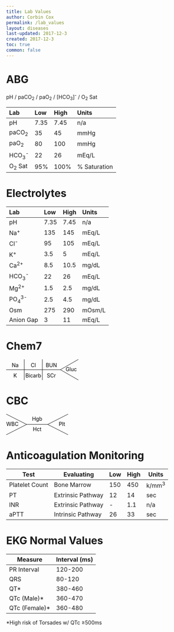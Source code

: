```yaml
---
title: Lab Values
author: Corbin Cox
permalink: /lab_values
layout: diseases
last-updated: 2017-12-3
created: 2017-12-3
toc: true
common: false
---
```


# ABG

pH / paCO<sub>2</sub>  / paO<sub>2</sub>  / [HCO<sub>3</sub>]<sup>-</sup> / O<sub>2</sub>  Sat

| Lab                         | Low  | High | Units        |
| :-------------------------- | :--- | :--- | :----------- |
| pH                          | 7.35 | 7.45 | n/a          |
| paCO<sub>2</sub>            | 35   | 45   | mmHg         |
| paO<sub>2</sub>             | 80   | 100  | mmHg         |
| HCO<sub>3</sub><sup>-</sup> | 22   | 26   | mEq/L        |
| O<sub>2</sub>  Sat          | 95%  | 100% | % Saturation |

# Electrolytes

| Lab                         | Low  | High | Units  |
| :-------------------------- | :--- | :--- | :----- |
| pH                          | 7.35 | 7.45 | n/a    |
| Na<sup>+</sup>              | 135  | 145  | mEq/L  |
| Cl<sup>-</sup>              | 95   | 105  | mEq/L  |
| K<sup>+</sup>               | 3.5  | 5    | mEq/L  |
| Ca<sup>2+</sup>             | 8.5  | 10.5 | mg/dL  |
| HCO<sub>3</sub><sup>-</sup> | 22   | 26   | mEq/L  |
| Mg<sup>2+</sup>             | 1.5  | 2.5  | mg/dL  |
| PO<sub>4</sub><sup>3-</sup> | 2.5  | 4.5  | mg/dL  |
| Osm                         | 275  | 290  | mOsm/L |
| Anion Gap                   | 3    | 11   | mEq/L  |



# Chem7

<svg width="14em" height="4em" class="chem7">
  <line x1="0" y1="50%" x2="75%" y2="50%" style="stroke-wdith:2px;stroke:black"/>
  <line x1="75%" y1="50%" x2="100%" y2="100%" style="stroke-wdith:2px;stroke:black"/>
  <line x1="75%" y1="50%" x2="100%" y2="0%" style="stroke-wdith:2px;stroke:black"/>
  <line x1="50%" y1="0%" x2="50%" y2="100%" style="stroke-wdith:2px;stroke:black"/>
  <line x1="25%" y1="0%" x2="25%" y2="100%" style="stroke-wdith:2px;stroke:black"/>
  <text x="12.5%" y="1.5em" text-anchor="middle">Na</text>
  <text x="12.5%" y="3.5em" text-anchor="middle">K</text>
  <text x="37.5%" y="1.5em" text-anchor="middle">Cl</text>
  <text x="37.5%" y="3.5em" text-anchor="middle"> Bicarb </text>
  <text x="62.5%" y="1.5em" text-anchor="middle">BUN</text>
  <text x="62.5%" y="3.5em" text-anchor="middle">SCr</text>
  <text x="90%" y="2.25em" text-anchor="middle">Gluc</text>
</svg>

# CBC

<svg width="12em" height="4em" class="chem7">
  <line x1="0" y1="0" x2="33%" y2="50%" style="stroke-wdith:2px;stroke:black"/>
  <line x1="0" y1="100%" x2="33%" y2="50%" style="stroke-wdith:2px;stroke:black"/>
  <line x1="33%" x2="67%" y1="50%" y2="50%" style="stroke-wdith:2px;stroke:black"/>
  <line x1="100%" y1="0" x2="67%" y2="50%" style="stroke-wdith:2px;stroke:black"/>
  <line x1="100%" y1="100%" x2="67%" y2="50%" style="stroke-wdith:2px;stroke:black"/>
  <text x="10%" y="2.25em" text-anchor="middle">WBC</text>
  <text x="90%" y="2.25em" text-anchor="middle">Plt</text>
  <text x="50%" y="1.25em" text-anchor="middle">Hgb</text>
  <text x="50%" y="3.25em" text-anchor="middle">Hct</text>

</svg>



# Anticoagulation Monitoring

| Test           | Evaluating        | Low  | High | Units            |
| -------------- | ----------------- | ---- | ---- | ---------------- |
| Platelet Count | Bone Marrow       | 150  | 450  | k/mm<sup>3</sup> |
| PT             | Extrinsic Pathway | 12   | 14   | sec              |
| INR            | Extrinsic Pathway | -    | 1.1  | n/a              |
| aPTT           | Intrinsic Pathway | 26   | 33   | sec              |

# EKG Normal Values

| Measure       | Interval (ms) |
| ------------- | ------------- |
| PR Interval   | 120-200       |
| QRS           | 80-120        |
| QT*           | 380-460       |
| QTc (Male)*   | 360-470       |
| QTc (Female)* | 360-480       |

*High risk of Torsades w/ QTc &ge;500ms

